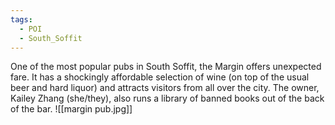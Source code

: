 ```yaml
---
tags:
  - POI
  - South_Soffit
---
```

One of the most popular pubs in South Soffit, the Margin offers unexpected fare. It has a shockingly affordable selection of wine (on top of the usual beer and hard liquor) and attracts visitors from all over the city. The owner, Kailey Zhang (she/they), also runs a library of banned books out of the back of the bar.
![[margin pub.jpg]]
